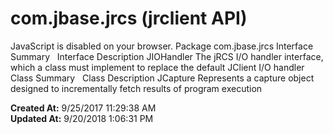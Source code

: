 # com.jbase.jrcs (jrclient   API)

JavaScript is disabled on your browser. Package com.jbase.jrcs Interface Summary   Interface Description JIOHandler The jRCS I/O handler interface, which a class must implement to replace the default JClient I/O handler Class Summary   Class Description JCapture Represents a capture object designed to incrementally fetch results of program execution  

**Created At:** 9/25/2017 11:29:38 AM  
**Updated At:** 9/20/2018 1:06:31 PM  

